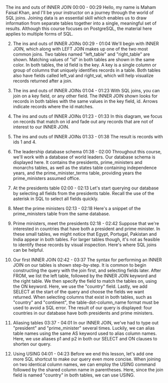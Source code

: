 The ins and outs of INNER JOIN
00:00 - 00:29
Hello, my name is Maham Faisal Khan, and I'll be your instructor on a journey through the world of SQL joins. Joining data is an essential skill which enables us to draw information from separate tables together into a single, meaningful set of results. Although this course focuses on PostgreSQL, the material here applies to multiple forms of SQL.

2. The ins and outs of INNER JOINs
00:29 - 01:04
We'll begin with INNER JOIN, which along with LEFT JOIN makes up one of the two most common joins. Two tables named "left_table" and "right_table" are shown. Matching values of "id" in both tables are shown in the same color. In both tables, the id field is the key. A key is a single column or group of columns that uniquely identifies records in a table. Both tables also have fields called left_val and right_val, which will help visualize records returned after a join.

3. The ins and outs of INNER JOINs
01:04 - 01:23
With SQL joins, you can join on a key field, or any other field. The INNER JOIN shown looks for records in both tables with the same values in the key field, id. Arrows indicate records where the id matches.

4. The ins and outs of INNER JOINs
01:23 - 01:33
In this diagram, we focus on records that match on id and fade out any records that are not of interest to our INNER JOIN.

5. The ins and outs of INNER JOINs
01:33 - 01:38
The result is records with ids 1 and 4.

6. The leadership database schema
01:38 - 02:00
Throughout this course, we'll work with a database of world leaders. Our database schema is displayed here. It contains the presidents, prime_ministers and monarchs tables, as well as the states table containing independence years, and the prime_minister_terms table, providing years the prime_ministers assumed office.

7. At the presidents table
02:00 - 02:13
Let's start querying our database by selecting all fields from the presidents table. Recall the use of the asterisk in SQL to select all fields quickly.

8. Meet the prime ministers
02:13 - 02:18
Here's a snippet of the prime_ministers table from the same database.

9. Prime ministers, meet the presidents
02:18 - 02:42
Suppose that we're interested in countries that have both a president and prime minister. In these small tables, we might notice that Egypt, Portugal, Pakistan and India appear in both tables. For larger tables though, it's not as feasible to identify these records by visual inspection. Here's where SQL joins can be helpful.

10. Our first INNER JOIN
02:42 - 03:37
The syntax for performing an INNER JOIN on our tables is shown step-by-step. It is common to begin constructing the query with the join first, and selecting fields later. After FROM, we list the left table, followed by the INNER JOIN keyword and the right table. We then specify the field to match the tables on, using the ON keyword. Here, we use the "country" field. Lastly, we add SELECT at the start of the query and choose the fields we want returned. When selecting columns that exist in both tables, such as "country" and "continent", the table-dot-column_name format must be used to avoid a SQL error. The result of our query is displayed: four countries in our database have both presidents and prime ministers.

11. Aliasing tables
03:37 - 04:01
In our INNER JOIN, we've had to type out "president" and "prime_minister" several times. Luckily, we can alias table names using the same AS keyword used to alias column names. Here, we use aliases p1 and p2 in both our SELECT and ON clauses to shorten our query.

12. Using USING
04:01 - 04:23
Before we end this lesson, let's add one more SQL shortcut to make our query even more concise. When joining on two identical column names, we can employ the USING command followed by the shared column name in parentheses. Here, since the join field is named "country" in both tables, we can use USING.
